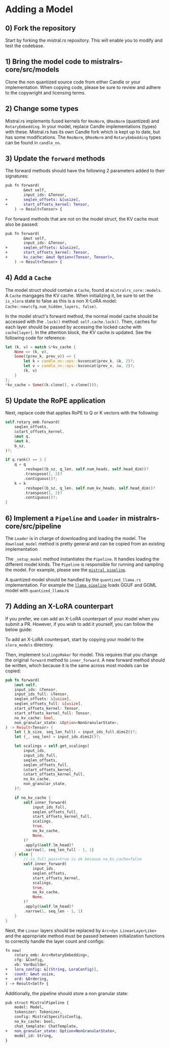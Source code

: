 # Adding a Model
## 0) Fork the repository
Start by forking the mistral.rs repository. This will enable you to modify and test the codebase.

## 1) Bring the model code to mistralrs-core/src/models
Clone the non quantized source code from either Candle or your implementation. When copying code, please be sure to review and adhere to the copywright and licensing terms.

## 2) Change some types
Mistral.rs implements fused kernels for `RmsNorm`, `QRmsNorm` (quantized) and `RotaryEmbedding`. In your model,
replace Candle implementations (types) with these. Mistral.rs has its own Candle fork which is kept up to date, but has some modifications. The `RmsNorm`, `QRmsNorm` and `RotaryEmbedding` types can be found in `candle_nn`.

## 3) Update the `forward` methods

The forward methods should have the following 2 parameters added to their signatures:

```diff
pub fn forward(
        &mut self,
        input_ids: &Tensor,
+       seqlen_offsets: &[usize],
+       start_offsets_kernel: Tensor,
    ) -> Result<Tensor> {
```

For forward methods that are not on the model struct, the KV cache must also be passed:

```diff
pub fn forward(
        &mut self,
        input_ids: &Tensor,
+       seqlen_offsets: &[usize],
+       start_offsets_kernel: Tensor,
+       kv_cache: &mut Option<(Tensor, Tensor)>,
    ) -> Result<Tensor> {
```

## 4) Add a `Cache`

The model struct should contain a `Cache`, found at `mistralrs_core::models`. A `Cache` mangages the KV cache. When initializing it,
be sure to set the `is_xlora` state to false as this is a non X-LoRA model: `Cache::new(cfg.num_hidden_layers, false)`.

In the model struct's forward method, the normal model cache should be accessed with the `.lock()` method: `self.cache.lock()`. Then, caches for each layer should be passed by accessing the locked cache with `cache[layer]`. In the attention block, the KV cache is updated. See the following code for reference:

```rust
let (k, v) = match &*kv_cache {
    None => (k, v),
    Some((prev_k, prev_v)) => {
        let k = candle_nn::ops::kvconcat(prev_k, &k, 2)?;
        let v = candle_nn::ops::kvconcat(prev_v, &v, 2)?;
        (k, v)
    }
};
*kv_cache = Some((k.clone(), v.clone()));
```

## 5) Update the RoPE application
Next, replace code that applies RoPE to Q or K vectors with the following:

```rust
self.rotary_emb.forward(
    seqlen_offsets,
    &start_offsets_kernel,
    &mut q,
    &mut k,
    b_sz,
)?;

if q.rank() == 3 {
    q = q
        .reshape((b_sz, q_len, self.num_heads, self.head_dim))?
        .transpose(1, 2)?
        .contiguous()?;
    k = k
        .reshape((b_sz, q_len, self.num_kv_heads, self.head_dim))?
        .transpose(1, 2)?
        .contiguous()?;
}
```

## 6) Implement a `Pipeline` and `Loader` in mistralrs-core/src/pipeline
The `Loader` is in charge of downloading and loading the model. The `download_model` method is pretty general and can be copied from an existing implementation

The `_setup_model` method instantiates the `Pipeline`. It handles loading the different model kinds. The `Pipeline` is responsible for running and sampling the model. For example, please see the [`mistral pipeline`](mistralrs-core/src/pipeline/mistral.rs).

A quantized model should be handled by the `quantized_llama.rs` implementation. For example the [`llama pipeline`](mistralrs-core/src/pipeline/llama.rs) loads GGUF and GGML model with `quantized_llama`.rs


## 7) Adding an X-LoRA counterpart
If you prefer, we can add an X-LoRA counterpart of your model when you submit a PR. However, if you wish to add it yourself, you can follow the below guide:

To add an X-LoRA counterpart, start by copying your model to the `xlora_models` directory. 

Then, implement `ScalingsMaker` for model. This requires that you change the original `forward` method to `inner_forward`. A new forward method should be written, which because it is the same across most models can be copied:

```rust
pub fn forward(
    &mut self,
    input_ids: &Tensor,
    input_ids_full: &Tensor,
    seqlen_offsets: &[usize],
    seqlen_offsets_full: &[usize],
    start_offsets_kernel: Tensor,
    start_offsets_kernel_full: Tensor,
    no_kv_cache: bool,
    non_granular_state: &Option<NonGranularState>,
) -> Result<Tensor> {
    let (_b_size, seq_len_full) = input_ids_full.dims2()?;
    let (_, seq_len) = input_ids.dims2()?;

    let scalings = self.get_scalings(
        input_ids,
        input_ids_full,
        seqlen_offsets,
        seqlen_offsets_full,
        &start_offsets_kernel,
        &start_offsets_kernel_full,
        no_kv_cache,
        non_granular_state,
    )?;

    if no_kv_cache {
        self.inner_forward(
            input_ids_full,
            seqlen_offsets_full,
            start_offsets_kernel_full,
            scalings,
            true,
            no_kv_cache,
            None,
        )?
        .apply(&self.lm_head)?
        .narrow(1, seq_len_full - 1, 1)
    } else {
        // is_full_pass=true is ok because no_kv_cache=false
        self.inner_forward(
            input_ids,
            seqlen_offsets,
            start_offsets_kernel,
            scalings,
            true,
            no_kv_cache,
            None,
        )?
        .apply(&self.lm_head)?
        .narrow(1, seq_len - 1, 1)
    }
}
```

Next, the `Linear` layers should be replaced by `Arc<dyn LinearLayerLike>` and the appropriate method must be passed between initialization functions to correctly handle the layer count and configs:
```diff
fn new(
    rotary_emb: Arc<RotaryEmbedding>,
    cfg: &Config,
    vb: VarBuilder,
+   lora_config: &[(String, LoraConfig)],
+   count: &mut usize,
+   ord: &Ordering,
) -> Result<Self> {
```

Additionally, the pipeline should store a non granular state: 

```diff
pub struct MistralPipeline {
    model: Model,
    tokenizer: Tokenizer,
    config: MistralSpecificConfig,
    no_kv_cache: bool,
    chat_template: ChatTemplate,
+   non_granular_state: Option<NonGranularState>,
    model_id: String,
}
```
